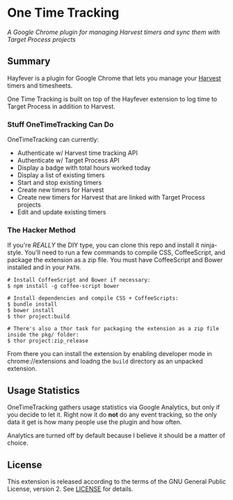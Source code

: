 # One Time Tracking

_A Google Chrome plugin for managing Harvest timers and sync them with Target Process projects_

## Summary

Hayfever is a plugin for Google Chrome that lets you manage your [Harvest](http://www.getharvest.com) timers and timesheets.

One Time Tracking is built on top of the Hayfever extension to log time to Target Process in addition to Harvest.

### Stuff OneTimeTracking Can Do

OneTimeTracking can currently:

* Authenticate w/ Harvest time tracking API
* Authenticate w/ Target Process API
* Display a badge with total hours worked today
* Display a list of existing timers
* Start and stop existing timers
* Create new timers for Harvest
* Create new timers for Harvest that are linked with Target Process projects
* Edit and update existing timers


### The Hacker Method

If you're *REALLY* the DIY type, you can clone this repo and install it ninja-style. You'll need to run a few commands to compile CSS, CoffeeScript, and package the extension as a zip file. You must have CoffeeScript and Bower installed and in your `PATH`.

```
# Install CoffeeScript and Bower if necessary:
$ npm install -g coffee-script bower

# Install dependencies and compile CSS + CoffeeScripts:
$ bundle install
$ bower install
$ thor project:build

# There's also a thor task for packaging the extension as a zip file inside the pkg/ folder:
$ thor project:zip_release
```

From there you can install the extension by enabling developer mode in chrome://extensions and loadng the `build` directory as an unpacked extension.

## Usage Statistics

OneTimeTracking gathers usage statistics via Google Analytics, but only if you decide to let it. Right now it do __not__ do any event tracking, so the only data it get is how many people use the plugin and how often.

Analytics are turned off by default because I believe it should be a matter of choice.

## License

This extension is released according to the terms of the GNU General Public License, version 2. See [LICENSE](https://github.com/lmanapure/OneTimeTracking/blob/master/LICENSE) for details.

[1]: http://www.pledgie.com/campaigns/14742
[2]: http://www.pledgie.com/campaigns/14742.png?skin_name=chrome
